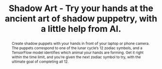 ---
title: Shadow Art - Try your hands at the ancient art of shadow puppetry, with a little help from AI.
abstract: Create shadow puppets with your hands in front of your laptop or phone camera. The puppets correspond to one of the lunar cycle’s 12 zodiac symbols, and a TensorFlow model identifies which animal your hands are forming. Get it right within the time limit, and you’re given the next zodiac symbol to try, with the ultimate goal of completing all 12.
sourceUrl: https://experiments.withgoogle.com/shadow-art
type: article

provider:
  name: Experiments with Google
  id: expwithgoogle

topics:
  - AI
  - Computer Vision
  - TensorFlow
  - Google AI

images:
  - url: https://lh3.googleusercontent.com/ZOl7UH9VQcToBThPCc36r7lyiWOMrZdVeLFrDHpMmJteVbKswrVcG2FidMQgLiWvv7r_WW0pZUeCqcHTnwxKendO_BVGXg=s600
    width: 244
    height: 279
    title: "Shadow Art - Try your hands at the ancient art of shadow puppetry, with a little help from AI."
---